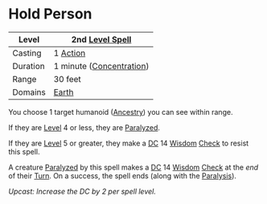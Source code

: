 # Hold Person

| Level    | 2nd [Level Spell](../../../Spell%20Level.md)                                             |
| -------- | ----------------------------------------------------- |
| Casting  | 1 [Action](../../../../Game%20Procedures/Action.md)   |
| Duration | 1 minute ([Concentration](../../../Concentration.md)) |
| Range    | 30 feet                                               |
| Domains  | [Earth](../../../Spell%20Domains/Earth.md)            |

You choose 1 target humanoid ([Ancestry](../../../../Player%20Characters/Ancenstries/Ancestry.md)) you can see within range. 

If they are [Level](../../../../Player%20Characters/Derived%20Statistics/Level.md) 4 or less, they are [Paralyzed](../../../../Conditions/Paralyzed.md). 

If they are [Level](../../../../Player%20Characters/Derived%20Statistics/Level.md) 5 or greater, they make a [DC](../../../../Game%20Procedures/DC.md) 14 [Wisdom](../../../../Player%20Characters/Chosen%20Statistics/Wisdom.md) [Check](../../../../Game%20Procedures/Check.md) to resist this spell.

A creature [Paralyzed](../../../../Conditions/Paralyzed.md) by this spell makes a [DC](../../../../Game%20Procedures/DC.md) 14 [Wisdom](../../../../Player%20Characters/Chosen%20Statistics/Wisdom.md) [Check](../../../../Game%20Procedures/Check.md) at the *end* of their [Turn](../../../../Game%20Procedures/Turn.md). On a success, the spell ends (along with the [Paralysis](../../../../Conditions/Paralyzed.md)).

*Upcast: Increase the DC by 2 per spell level.*